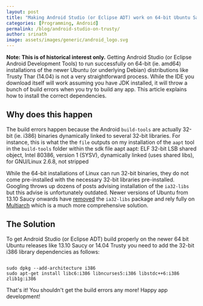 ```yaml
---
layout: post
title: "Making Android Studio (or Eclipse ADT) work on 64-bit Ubuntu Saucy 13.10 or Trusty 14.04"
categories: [Programming, Android]
permalink: /blog/android-studio-on-trusty/
author: srinath
image: assets/images/generic/android_logo.svg
---
```


**Note: This is of historical interest only.** Getting Android Studio (or Eclipse Android Development Tools)
to run successfully on 64-bit (ie. amd64)
installations of the newer Ubuntu (or underlying Debian) distributions like Trusty Thar (14.04)
is not a very straightforward process. While the IDE you download itself will work assuming you have JDK
installed, it will throw a bunch of build errors when you try to build any app. This article explains
how to install the correct dependencies.

Why does this happen
--------------------
The build errors happen because the Android `build-tools` are actually 32-bit (ie. i386) binaries dynamically linked 
to several 32-bit libraries. For instance, this is what the the `file` outputs on my installation 
of the `aapt` tool in the `build-tools` folder within the sdk
    file aapt
    aapt: ELF 32-bit LSB  shared object, Intel 80386, version 1 (SYSV), dynamically linked 
    (uses shared libs), for GNU/Linux 2.6.8, not stripped

While the 64-bit installations of Linux can run 32-bit binaries, they do not come pre-installed with 
the necessary 32-bit libraries pre-installed. Googling throws up dozens of posts advising installation
of the `ia32-libs` but this advise is unfortunately outdated. Newer versions of Ubuntu from 13.10 Saucy
onwards have [removed](http://askubuntu.com/questions/359156/how-do-you-run-a-32-bit-program-on-a-64-bit-version-of-ubuntu/359184#359184)
the `ia32-libs` package and rely fully on [Multiarch](https://wiki.debian.org/Multiarch) which is a
much more comprehensive solution.

The Solution
-------------
To get Android Studio (or Eclipse ADT) build properly on the newer 64 bit Ubuntu releases like 13.10 
Saucy or 14.04 Trusty you need to add the 32-bit i386 library dependencies as follows:

```shell

sudo dpkg --add-architecture i386
sudo apt-get install libc6:i386 libncurses5:i386 libstdc++6:i386 zlib1g:i386

```

That's it! You shouldn't get the build errors any more! Happy app development!
